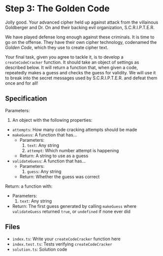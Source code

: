 # Step 3: The Golden Code

Jolly good.
Your advanced cipher held up against attack from the villainous Goldberger and Dr. On and their backing evil organization, S.C.R.I.P.T.E.R.

We have played defense long enough against these criminals.
It is time to go on the offense.
They have their own cipher technology, codenamed the _Golden Code_, which they use to create cipher text.

Your final task, given you agree to tackle it, is to develop a `createCodeCracker` function.
It should take an object of settings as described below.
It will return a function that, when given a code, repeatedly makes a guess and checks the guess for validity.
We will use it to break into the secret messages used by S.C.R.I.P.T.E.R. and defeat them once and for all!

## Specification

Parameters:

1. An object with the following properties:

- `attempts`: How many code cracking attempts should be made
- `makeGuess`: A function that has...
  - Parameters:
    1. `text`: Any string
    2. `attempt`: Which number attempt is happening
  - Return: A string to use as a guess
- `validateGuess`: A function that has...
  - Parameters:
    1. `guess`: Any string
  - Return: Whether the guess was correct

Return: a function with:

- Parameters:
  1. `text`: Any string
- Return: The first guess generated by calling `makeGuess` where `validateGuess` returned `true`, or `undefined` if none ever did

## Files

- `index.ts`: Write your `createCodeCracker` function here
- `index.test.ts`: Tests verifying `createCodeCracker`
- `solution.ts`: Solution code
